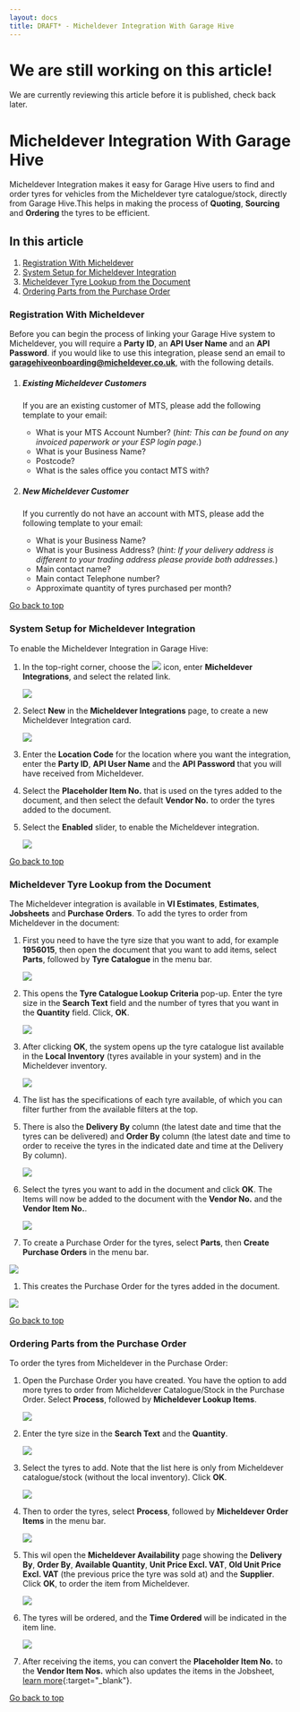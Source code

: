 ```yaml
---
layout: docs
title: DRAFT* - Micheldever Integration With Garage Hive
---
```


<a name="top"></a>

# We are still working on this article!
We are currently reviewing this article before it is published, check back later.

# Micheldever Integration With Garage Hive
Micheldever Integration makes it easy for Garage Hive users to find and order tyres for vehicles from the Micheldever tyre catalogue/stock, directly from Garage Hive.This helps in making the process of **Quoting**, **Sourcing** and **Ordering** the tyres to be efficient.

## In this article
1. [Registration With Micheldever](#registration-with-micheldever)
2. [System Setup for Micheldever Integration](#system-setup-for-micheldever-integration)
3. [Micheldever Tyre Lookup from the Document](#micheldever-tyre-lookup-from-the-document)
4. [Ordering Parts from the Purchase Order](#ordering-parts-from-the-purchase-order)

### Registration With Micheldever
Before you can begin the process of linking your Garage Hive system to Micheldever, you will require a **Party ID**, an **API User Name** and an **API Password**. if you would like to use this integration, please send an email to [**garagehiveonboarding@micheldever.co.uk**](mailto:garagehiveonboarding@micheldever.co.uk), with the following details.

1. ##### Existing Micheldever Customers
   If you are an existing customer of MTS, please add the following template to your email:
   * What is your MTS Account Number? (*hint: This can be found on any invoiced paperwork or your ESP login page.*)
   * What is your Business Name?
   * Postcode?
   * What is the sales office you contact MTS with?

1. ##### New Micheldever Customer
   If you currently do not have an account with MTS, please add the following template to your email:
   * What is your Business Name?
   * What is your Business Address? (*hint: If your delivery address is different to your trading address please provide both addresses.*)
   * Main contact name?
   * Main contact Telephone number?
   * Approximate quantity of tyres purchased per month?

[Go back to top](#top)

### System Setup for Micheldever Integration
To enable the Micheldever Integration in Garage Hive:
1. In the top-right corner, choose the ![](media/search_icon.png) icon, enter **Micheldever Integrations**, and select the related link.

   ![](media/micheldever-setup1.png)

2. Select **New** in the **Micheldever Integrations** page, to create a new Micheldever Integration card.

   ![](media/micheldever-setup2.png)

3. Enter the **Location Code** for the location where you want the integration, enter the **Party ID**, **API User Name** and the **API Password** that you will have received from Micheldever.
4. Select the **Placeholder Item No.** that is used on the tyres added to the document, and then select the default **Vendor No.** to order the tyres added to the document.
5. Select the **Enabled** slider, to enable the Micheldever integration.

   ![](media/micheldever-setup3.png)

[Go back to top](#top)

### Micheldever Tyre Lookup from the Document
The Micheldever integration is available in **VI Estimates**, **Estimates**, **Jobsheets** and **Purchase Orders**. To add the tyres to order from Micheldever in the document:
1. First you need to have the tyre size that you want to add, for example **1956015**, then open the document that you want to add items, select **Parts**, followed by **Tyre Catalogue** in the menu bar.

   ![](media/micheldever-lookup1.png)

1. This opens the **Tyre Catalogue Lookup Criteria** pop-up. Enter the tyre size in the **Search Text** field and the number of tyres that you want in the **Quantity** field. Click, **OK**.

   ![](media/micheldever-lookup2.png)

1. After clicking **OK**, the system opens up the tyre catalogue list available in the **Local Inventory** (tyres available in your system) and in the Micheldever inventory.

   ![](media/micheldever-lookup3.png)

1. The list has the specifications of each tyre available, of which you can filter further from the available filters at the top.
1. There is also the **Delivery By** column (the latest date and time that the tyres can be delivered) and **Order By** column (the latest date and time to order to receive the tyres in the indicated date and time at the Delivery By column).

   ![](media/micheldever-lookup4.png)

1. Select the tyres you want to add in the document and click **OK**. The Items will now be added to the document with the **Vendor No.** and the **Vendor Item No.**.

   ![](media/micheldever-lookup5.png)

1.  To create a Purchase Order for the tyres, select **Parts**, then **Create Purchase Orders** in the menu bar.

   ![](media/micheldever-lookup6.png)

1.  This creates the Purchase Order for the tyres added in the document.

   ![](media/micheldever-lookup7.png)

[Go back to top](#top)

### Ordering Parts from the Purchase Order
To order the tyres from Micheldever in the Purchase Order:
1. Open the Purchase Order you have created. You have the option to add more tyres to order from Micheldever Catalogue/Stock in the Purchase Order. Select **Process**, followed by **Micheldever Lookup Items**.

   ![](media/micheldever-purchase-order4.png)

2. Enter the tyre size in the **Search Text** and the **Quantity**.

   ![](media/micheldever-purchase-order5.png)

3. Select the tyres to add. Note that the list here is only from Micheldever catalogue/stock (without the local inventory). Click **OK**.

   ![](media/micheldever-purchase-order6.png)

4. Then to order the tyres, select **Process**, followed by **Micheldever Order Items** in the menu bar.

   ![](media/micheldever-purchase-order1.png)

5. This wil open the **Micheldever Availability** page showing the **Delivery By**, **Order By**, **Available Quantity**, **Unit Price Excl. VAT**, **Old Unit Price Excl. VAT** (the previous price the tyre was sold at) and the **Supplier**. Click **OK**, to order the item from Micheldever.

   ![](media/micheldever-purchase-order2.png)

6. The tyres will be ordered, and the **Time Ordered** will be indicated in the item line.

   ![](media/micheldever-purchase-order3.png)

7. After receiving the items, you can convert the **Placeholder Item No.** to the **Vendor Item Nos.** which also updates the items in the Jobsheet, [learn more](garagehive-creating-a-placeholder-item.html#convert-a-placeholder-item-to-the-vendor-item-number){:target="_blank"}.

[Go back to top](#top)
